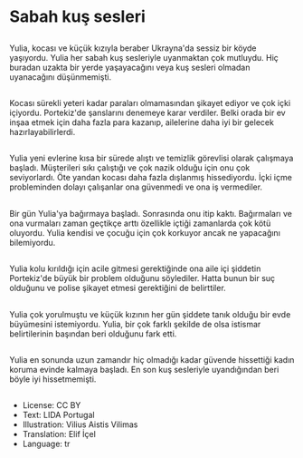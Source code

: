 # Sabah kuş sesleri

##
Yulia, kocası ve küçük kızıyla beraber Ukrayna'da sessiz bir köyde yaşıyordu. Yulia her sabah kuş sesleriyle uyanmaktan çok mutluydu. Hiç buradan uzakta bir yerde yaşayacağını veya kuş sesleri olmadan uyanacağını düşünmemişti.

##
Kocası sürekli yeteri kadar paraları olmamasından şikayet ediyor ve çok içki içiyordu. Portekiz'de şanslarını denemeye karar verdiler. Belki orada bir ev inşaa etmek için daha fazla para kazanıp, ailelerine daha iyi bir gelecek hazırlayabilirlerdi.

##
Yulia yeni evlerine kısa bir sürede alıştı ve temizlik görevlisi olarak çalışmaya başladı. Müşterileri sıkı çalıştığı ve çok nazik olduğu için onu çok seviyorlardı. Öte yandan kocası daha fazla dışlanmış hissediyordu. İçki içme probleminden dolayı çalışanlar ona güvenmedi ve ona iş vermediler.

##
Bir gün Yulia'ya bağırmaya başladı. Sonrasında onu itip kaktı. Bağırmaları ve ona vurmaları zaman geçtikçe arttı özellikle içtiği zamanlarda çok kötü oluyordu. Yulia kendisi ve çocuğu için çok korkuyor ancak ne yapacağını bilemiyordu.

##
Yulia kolu kırıldığı için acile gitmesi gerektiğinde ona aile içi şiddetin Portekiz'de büyük bir problem olduğunu söylediler. Hatta bunun bir suç olduğunu ve polise şikayet etmesi gerektiğini de belirttiler.

##
Yulia çok yorulmuştu ve küçük kızının her gün şiddete tanık olduğu bir evde büyümesini istemiyordu. Yulia, bir çok farklı şekilde de olsa istismar belirtilerinin başından beri olduğunu fark etti.

##
Yulia en sonunda uzun zamandır hiç olmadığı kadar güvende hissettiği kadın koruma evinde kalmaya başladı. En son kuş sesleriyle uyandığından beri böyle iyi hissetmemişti.

##
* License: CC BY
* Text: LIDA Portugal
* Illustration: Vilius Aistis Vilimas
* Translation: Elif İçel
* Language: tr
